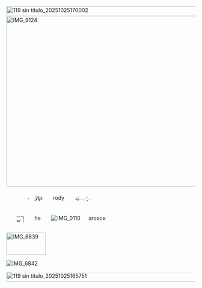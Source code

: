 <img width="640" height="26" alt="119 sin título_20251025170002" src="https://github.com/user-attachments/assets/8a129a4e-de5e-4307-a318-92df12fdbe77" />


<img width="546" height="452" alt="IMG_9124" src="https://github.com/user-attachments/assets/3842e134-c1cc-4a4d-a3bc-8b19f04537bc" />

　　　　˖　𝒥℘　　rody　　𓈒ּུ𓂃༷ 𓈒
		
　　         ͜͝ ຼ𓈒 ︠།　　he　　![IMG_0110](https://github.com/user-attachments/assets/688caec1-d594-4d12-b794-236e4404a175)
　   aroace


 <img width="105" height="59" alt="IMG_6839" src="https://github.com/user-attachments/assets/6a60ff49-4823-4343-85e8-8feacea1e5b5" /> 
 
 ![IMG_6842](https://github.com/user-attachments/assets/e11694f3-aa55-4581-a041-7a732dfe55ab) 




<img width="640" height="26" alt="119 sin título_20251025165751" src="https://github.com/user-attachments/assets/4859369d-8bb2-4fc0-8e9d-0b4087f398de" />

